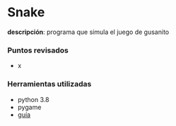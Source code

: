 # Snake

**descripción**: programa que simula el juego de gusanito

### Puntos revisados

- x

### Herramientas utilizadas

- python 3.8
- pygame
- [guía](https://www.edureka.co/blog/snake-game-with-pygame/)
